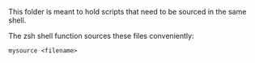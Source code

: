 This folder is meant to hold scripts
that need to be sourced in the same shell.

The zsh shell function sources these files conveniently:

    mysource <filename>
